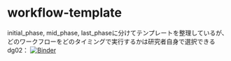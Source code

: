 # workflow-template
initial_phase, mid_phase, last_phaseに分けてテンプレートを整理しているが、どのワークフローをどのタイミングで実行するかは研究者自身で選択できる  
dg02：
[![Binder](https://binder.cs.rcos.nii.ac.jp/badge_logo.svg)](https://binder.cs.rcos.nii.ac.jp/v2/gh/ivis-mizuguchi/workflow-template/main)
